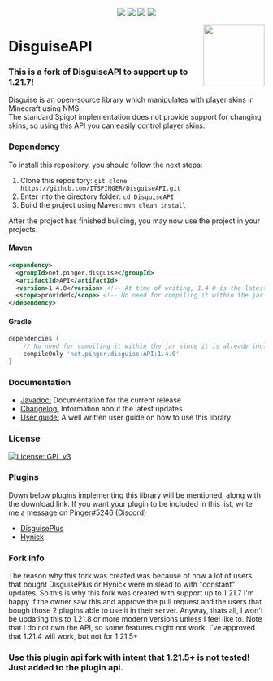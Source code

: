 <p align="center">
	<img src = "https://img.shields.io/badge/Supports-1.8.8%20--%201.21.4-%3Cbrightgreen%3E">
	<img src = "https://img.shields.io/badge/Added%20Up%20To-1.21.7-yellow">
	<img src = "https://img.shields.io/badge/-Library-blue">
	<img src = "https://img.shields.io/badge/-Easy%20to%20use-orange">
</p>

<img src="https://imgur.com/xCRKtdh.png" width="120px" align="right"></img>
# DisguiseAPI
### This is a fork of DisguiseAPI to support up to 1.21.7!
Disguise is an open-source library which manipulates with player skins in Minecraft using NMS.
<br>
The standard Spigot implementation does not provide support for changing skins, so using this API
you can easily control player skins.

### Dependency 

To install this repository, you should follow the next steps:

1. Clone this repository: ``git clone https://github.com/ITSPINGER/DisguiseAPI.git``
2. Enter into the directory folder: ``cd DisguiseAPI``
3. Build the project using Maven: ``mvn clean install``

After the project has finished building, you may now use the project in your projects.

#### Maven
```xml
<dependency>
  <groupId>net.pinger.disguise</groupId>
  <artifactId>API</artifactId>
  <version>1.4.0</version> <!-- At time of writing, 1.4.0 is the latest version. See the pom.xml for the latest version -->
  <scope>provided</scope> <!-- No need for compiling it within the jar since it is already included within the plugin -->
</dependency>
```

#### Gradle
```gradle
dependencies {
    // No need for compiling it within the jar since it is already included within the plugin
    compileOnly 'net.pinger.disguise:API:1.4.0'
}
```

### Documentation

- <a href = "https://itspinger.github.io/DisguiseAPI/">Javadoc:</a> Documentation for the current release 
- <a href = "https://github.com/itspinger/DisguiseAPI/blob/master/CHANGELOG.md">Changelog:</a> Information about the latest updates
- <a href = "https://github.com/itspinger/DisguiseAPI/wiki">User guide:</a> A well written user guide on how to use this library

### License 

[![License: GPL v3](https://img.shields.io/badge/License-GPLv3-blue.svg)](https://www.gnu.org/licenses/gpl-3.0)

### Plugins

Down below plugins implementing this library will be mentioned, along with the download link. If you want your plugin to be
included in this list, write me a message on Pinger#5246 (Discord)

- <a href = "https://www.spigotmc.org/resources/disguise.84079/">DisguisePlus</a>
- <a href = "">Hynick</a>

### Fork Info

The reason why this fork was created was because of how a lot of users that bought DisguisePlus or Hynick were mislead to with "constant" updates.
So this is why this fork was created with support up to 1.21.7
I'm happy if the owner saw this and approve the pull request and the users that bough those 2 plugins able to use it in their server.
Anyway, thats all, I won't be updating this to 1.21.8 or more modern versions unless I feel like to.
Note that I do not own the API, so some features might not work. I've approved that 1.21.4 will work, but not for 1.21.5+
### Use this plugin api fork with intent that 1.21.5+ is not tested! Just added to the plugin api.
